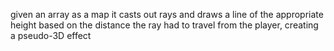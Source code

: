 given an array as a map it casts out rays and draws a line of the appropriate height based on the distance the ray had to travel from the player, creating a pseudo-3D effect
